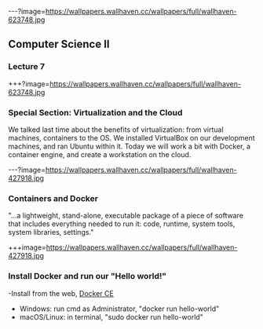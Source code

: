 ---?image=https://wallpapers.wallhaven.cc/wallpapers/full/wallhaven-623748.jpg

## Computer Science II

### Lecture 7

+++?image=https://wallpapers.wallhaven.cc/wallpapers/full/wallhaven-623748.jpg

### Special Section: Virtualization and the Cloud
We talked last time about the benefits of virtualization: from virtual machines, containers to the OS.  We installed VirtualBox on our development machines, and ran Ubuntu within it.  Today we will work a bit with Docker, a container engine, and create a workstation on the cloud.

---?image=https://wallpapers.wallhaven.cc/wallpapers/full/wallhaven-427918.jpg

### Containers and Docker
"...a lightweight, stand-alone, executable package of a piece of software that includes everything needed to run it: code, runtime, system tools, system libraries, settings."

+++image=https://wallpapers.wallhaven.cc/wallpapers/full/wallhaven-427918.jpg
### Install Docker and run our "Hello world!"
-Install from the web, [Docker CE](https://www.docker.com/community-edition)
- Windows: run cmd as Administrator, "docker run hello-world"
- macOS/Linux: in terminal, "sudo docker run hello-world"
